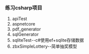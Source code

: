 ### 练习csharp项目

1. apiTest
2. aspnetcore
3. pdf_generator
4. sqlGenerator
5. sqliteTest--c#使用ef+sqlite存储数据
6. zbxSimpleLottery--简单抽奖模型